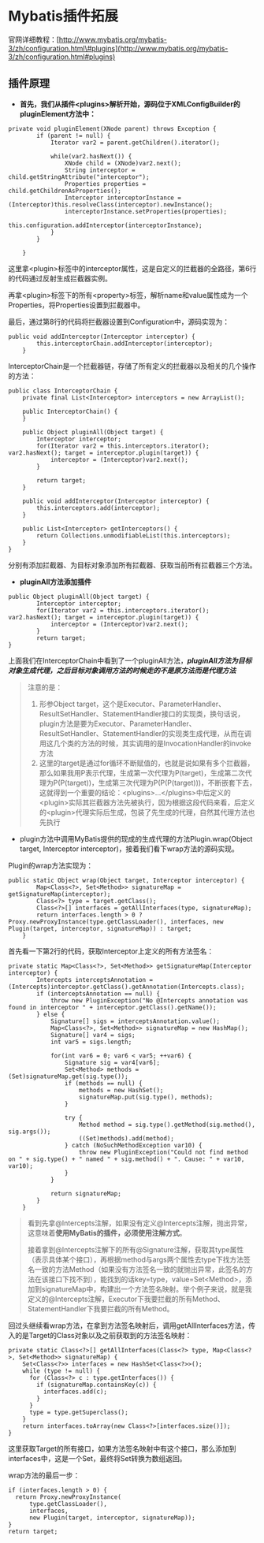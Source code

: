 # Mybatis插件拓展

官网详细教程：[http://www.mybatis.org/mybatis-3/zh/configuration.html\#plugins](http://www.mybatis.org/mybatis-3/zh/configuration.html#plugins)

## **插件原理**

* **首先，我们从插件&lt;plugins&gt;解析开始，源码位于XMLConfigBuilder的pluginElement方法中：**

```
private void pluginElement(XNode parent) throws Exception {
        if (parent != null) {
            Iterator var2 = parent.getChildren().iterator();

            while(var2.hasNext()) {
                XNode child = (XNode)var2.next();
                String interceptor = child.getStringAttribute("interceptor");
                Properties properties = child.getChildrenAsProperties();
                Interceptor interceptorInstance = (Interceptor)this.resolveClass(interceptor).newInstance();
                interceptorInstance.setProperties(properties);
                this.configuration.addInterceptor(interceptorInstance);
            }
        }

    }
```

这里拿&lt;plugin&gt;标签中的interceptor属性，这是自定义的拦截器的全路径，第6行的代码通过反射生成拦截器实例。

再拿&lt;plugin&gt;标签下的所有&lt;property&gt;标签，解析name和value属性成为一个Properties，将Properties设置到拦截器中。

最后，通过第8行的代码将拦截器设置到Configuration中，源码实现为：

```
public void addInterceptor(Interceptor interceptor) {
        this.interceptorChain.addInterceptor(interceptor);
    }
```

InterceptorChain是一个拦截器链，存储了所有定义的拦截器以及相关的几个操作的方法：

```
public class InterceptorChain {
    private final List<Interceptor> interceptors = new ArrayList();

    public InterceptorChain() {
    }

    public Object pluginAll(Object target) {
        Interceptor interceptor;
        for(Iterator var2 = this.interceptors.iterator(); var2.hasNext(); target = interceptor.plugin(target)) {
            interceptor = (Interceptor)var2.next();
        }

        return target;
    }

    public void addInterceptor(Interceptor interceptor) {
        this.interceptors.add(interceptor);
    }

    public List<Interceptor> getInterceptors() {
        return Collections.unmodifiableList(this.interceptors);
    }
}
```

分别有添加拦截器、为目标对象添加所有拦截器、获取当前所有拦截器三个方法。

* **pluginAll方法添加插件**

```
public Object pluginAll(Object target) {
        Interceptor interceptor;
        for(Iterator var2 = this.interceptors.iterator(); var2.hasNext(); target = interceptor.plugin(target)) {
            interceptor = (Interceptor)var2.next();
        }
        return target;
}
```

上面我们在InterceptorChain中看到了一个pluginAll方法，_**pluginAll方法为目标对象生成代理，之后目标对象调用方法的时候走的不是原方法而是代理方法**_

> 注意的是：
>
> 1. 形参Object target，这个是Executor、ParameterHandler、ResultSetHandler、StatementHandler接口的实现类，换句话说，plugin方法是要为Executor、ParameterHandler、ResultSetHandler、StatementHandler的实现类生成代理，从而在调用这几个类的方法的时候，其实调用的是InvocationHandler的invoke方法
> 2. 这里的target是通过for循环不断赋值的，也就是说如果有多个拦截器，那么如果我用P表示代理，生成第一次代理为P\(target\)，生成第二次代理为P\(P\(target\)\)，生成第三次代理为P\(P\(P\(target\)\)\)，不断嵌套下去，这就得到一个重要的结论：&lt;plugins&gt;...&lt;/plugins&gt;中后定义的&lt;plugin&gt;实际其拦截器方法先被执行，因为根据这段代码来看，后定义的&lt;plugin&gt;代理实际后生成，包装了先生成的代理，自然其代理方法也先执行

* plugin方法中调用MyBatis提供的现成的生成代理的方法Plugin.wrap\(Object target, Interceptor interceptor\)，接着我们看下wrap方法的源码实现。

Plugin的wrap方法实现为：

```
public static Object wrap(Object target, Interceptor interceptor) {
        Map<Class<?>, Set<Method>> signatureMap = getSignatureMap(interceptor);
        Class<?> type = target.getClass();
        Class<?>[] interfaces = getAllInterfaces(type, signatureMap);
        return interfaces.length > 0 ? Proxy.newProxyInstance(type.getClassLoader(), interfaces, new Plugin(target, interceptor, signatureMap)) : target;
    }
```

首先看一下第2行的代码，获取Interceptor上定义的所有方法签名：

```
private static Map<Class<?>, Set<Method>> getSignatureMap(Interceptor interceptor) {
        Intercepts interceptsAnnotation = (Intercepts)interceptor.getClass().getAnnotation(Intercepts.class);
        if (interceptsAnnotation == null) {
            throw new PluginException("No @Intercepts annotation was found in interceptor " + interceptor.getClass().getName());
        } else {
            Signature[] sigs = interceptsAnnotation.value();
            Map<Class<?>, Set<Method>> signatureMap = new HashMap();
            Signature[] var4 = sigs;
            int var5 = sigs.length;

            for(int var6 = 0; var6 < var5; ++var6) {
                Signature sig = var4[var6];
                Set<Method> methods = (Set)signatureMap.get(sig.type());
                if (methods == null) {
                    methods = new HashSet();
                    signatureMap.put(sig.type(), methods);
                }

                try {
                    Method method = sig.type().getMethod(sig.method(), sig.args());
                    ((Set)methods).add(method);
                } catch (NoSuchMethodException var10) {
                    throw new PluginException("Could not find method on " + sig.type() + " named " + sig.method() + ". Cause: " + var10, var10);
                }
            }

            return signatureMap;
        }
    }
```

> 看到先拿@Intercepts注解，如果没有定义@Intercepts注解，抛出异常，这意味着**使用MyBatis的插件，必须使用注解方式**。
>
> 接着拿到@Intercepts注解下的所有@Signature注解，获取其type属性（表示具体某个接口），再根据method与args两个属性去type下找方法签名一致的方法Method（如果没有方法签名一致的就抛出异常，此签名的方法在该接口下找不到），能找到的话key=type，value=Set&lt;Method&gt;，添加到signatureMap中，构建出一个方法签名映射。举个例子来说，就是我定义的@Intercepts注解，Executor下我要拦截的所有Method、StatementHandler下我要拦截的所有Method。

回过头继续看wrap方法，在拿到方法签名映射后，调用getAllInterfaces方法，传入的是Target的Class对象以及之前获取到的方法签名映射：

```
private static Class<?>[] getAllInterfaces(Class<?> type, Map<Class<?>, Set<Method>> signatureMap) {
    Set<Class<?>> interfaces = new HashSet<Class<?>>();
    while (type != null) {
      for (Class<?> c : type.getInterfaces()) {
        if (signatureMap.containsKey(c)) {
          interfaces.add(c);
        }
      }
      type = type.getSuperclass();
    }
    return interfaces.toArray(new Class<?>[interfaces.size()]);
}
```

这里获取Target的所有接口，如果方法签名映射中有这个接口，那么添加到interfaces中，这是一个Set，最终将Set转换为数组返回。

wrap方法的最后一步：

```
if (interfaces.length > 0) {
  return Proxy.newProxyInstance(
      type.getClassLoader(),
      interfaces,
      new Plugin(target, interceptor, signatureMap));
}
return target;
```







